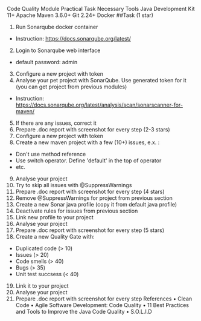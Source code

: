 Code Quality Module Practical Task
Necessary Tools
Java Development Kit 11+
Apache Maven 3.6.0+
Git 2.24+
Docker
##Task
(1 star)
1. Run Sonarqube docker container
- Instruction: https://docs.sonarqube.org/latest/
2. Login to Sonarqube web interface
- default password: admin
3. Configure a new project with token
4. Analyse your pet project with SonarQube. Use generated token for it (you can get project from previous modules)
- Instruction: https://docs.sonarqube.org/latest/analysis/scan/sonarscanner-for-maven/
5. If there are any issues, correct it
6. Prepare .doc report with screenshot for every step
(2-3 stars)
7. Configure a new project with token
8. Create a new maven project with a few (10+) issues, e.x. :
- Don't use method reference
- Use switch operator. Define 'default' in the top of operator
- etc.
9. Analyse your project
10. Try to skip all issues with @SuppressWarnings
11. Prepare .doc report with screenshot for every step
(4 stars)
12. Remove @SuppressWarnings for project from previous section
13. Create a new Sonar java profile (copy it from default java profile)
14. Deactivate rules for issues from previous section
15. Link new profile to your project
16. Analyse your project
17. Prepare .doc report with screenshot for every step
(5 stars)
18. Create a new Quality Gate with:
- Duplicated code (> 10)
- Issues (> 20)
- Code smells (> 40)
- Bugs (> 35)
- Unit test succsess (< 40)
19. Link it to your project
16. Analyse your project
17. Prepare .doc report with screenshot for every step
References
•	Clean Code
•	Agile Software Development: Code Quality
•	11 Best Practices and Tools to Improve the Java Code Quality
•	S.O.L.I.D
